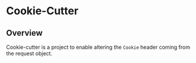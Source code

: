 # Cookie-Cutter

## Overview

Cookie-cutter is a project to enable altering the `Cookie` header coming from the request object.